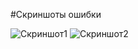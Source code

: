 #Скриншоты ошибки

![Скриншот1](https://github.com/user-attachments/assets/3f8c3f5d-b76a-4286-81aa-d2c746c641ce)
![Скриншот2](https://github.com/user-attachments/assets/0a9010e2-659b-4f62-876d-98b9bfce3c0f)
